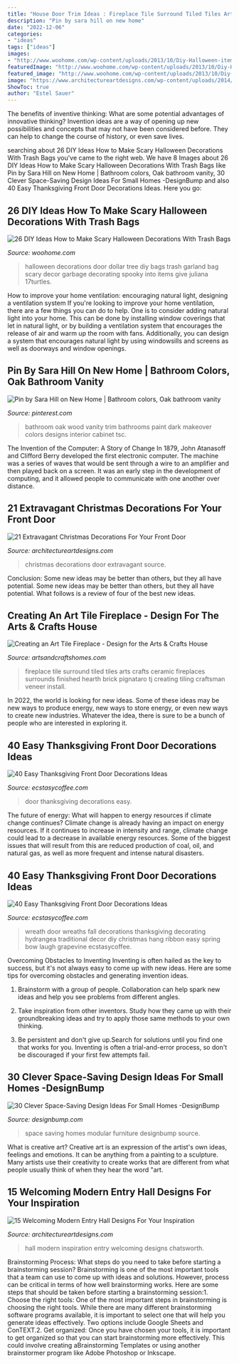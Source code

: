 ```yaml
---
title: "House Door Trim Ideas : Fireplace Tile Surround Tiled Tiles Arts Crafts Ceramic Fireplaces Surrounds Finished Hearth Brick Pignataro Tj Creating Tiling Craftsman Veneer Install"
description: "Pin by sara hill on new home"
date: "2022-12-06"
categories:
- "ideas"
tags: ["ideas"]
images:
- "http://www.woohome.com/wp-content/uploads/2013/10/Diy-Halloween-items-With-Trash-Bags-13-2.jpg"
featuredImage: "http://www.woohome.com/wp-content/uploads/2013/10/Diy-Halloween-items-With-Trash-Bags-13-2.jpg"
featured_image: "http://www.woohome.com/wp-content/uploads/2013/10/Diy-Halloween-items-With-Trash-Bags-13-2.jpg"
image: "https://www.architectureartdesigns.com/wp-content/uploads/2014/09/15-Welcoming-Modern-Entry-Hall-Designs-For-Your-Inspiration-1-630x945.jpg"
ShowToc: true
author: "Estel Sauer"
---
```



The benefits of inventive thinking: What are some potential advantages of innovative thinking?
Invention ideas are a way of opening up new possibilities and concepts that may not have been considered before. They can help to change the course of history, or even save lives.

	

		
searching about 26 DIY Ideas How to Make Scary Halloween Decorations With Trash Bags you've came to the right web. We have 8 Images about 26 DIY Ideas How to Make Scary Halloween Decorations With Trash Bags like Pin by Sara Hill on New Home | Bathroom colors, Oak bathroom vanity, 30 Clever Space-Saving Design Ideas For Small Homes -DesignBump and also 40 Easy Thanksgiving Front Door Decorations Ideas. Here you go:
		
    
## 26 DIY Ideas How To Make Scary Halloween Decorations With Trash Bags

<img loading=lazy src="http://www.woohome.com/wp-content/uploads/2013/10/Diy-Halloween-items-With-Trash-Bags-13-2.jpg" onerror="this.onerror=null;this.src='https://tse4.mm.bing.net/th?id=OIP.FwF6DCu6LgOUUjun6xvCCQHaLH&amp;pid=15.1';" alt="26 DIY Ideas How to Make Scary Halloween Decorations With Trash Bags">

_Source: woohome.com_

>halloween decorations door dollar tree diy bags trash garland bag scary decor garbage decorating spooky into items give juliana 17turtles. 

	

How to improve your home ventilation: encouraging natural light, designing a ventilation system
If you're looking to improve your home ventilation, there are a few things you can do to help. One is to consider adding natural light into your home. This can be done by installing window coverings that let in natural light, or by building a ventilation system that encourages the release of air and warm up the room with fans. Additionally, you can design a system that encourages natural light by using windowsills and screens as well as doorways and window openings.

    
## Pin By Sara Hill On New Home | Bathroom Colors, Oak Bathroom Vanity

<img loading=lazy src="https://i.pinimg.com/736x/4c/bb/f4/4cbbf47f49845d3da07ba72b1c69dd81.jpg" onerror="this.onerror=null;this.src='https://tse4.mm.bing.net/th?id=OIP.y7QWLEKlc6GnOMr6nH-lPwHaJ4&amp;pid=15.1';" alt="Pin by Sara Hill on New Home | Bathroom colors, Oak bathroom vanity">

_Source: pinterest.com_

>bathroom oak wood vanity trim bathrooms paint dark makeover colors designs interior cabinet tsc. 

	

The Invention of the Computer: A Story of Change
In 1879, John Atanasoff and Clifford Berry developed the first electronic computer. The machine was a series of waves that would be sent through a wire to an amplifier and then played back on a screen. It was an early step in the development of computing, and it allowed people to communicate with one another over distance.

    
## 21 Extravagant Christmas Decorations For Your Front Door

<img loading=lazy src="https://www.architectureartdesigns.com/wp-content/uploads/2016/11/18-20.jpg" onerror="this.onerror=null;this.src='https://tse1.mm.bing.net/th?id=OIP.s-mVaLVPQcTP4spry4ryGAAAAA&amp;pid=15.1';" alt="21 Extravagant Christmas Decorations For Your Front Door">

_Source: architectureartdesigns.com_

>christmas decorations door extravagant source. 

	

Conclusion: Some new ideas may be better than others, but they all have potential.
Some new ideas may be better than others, but they all have potential. What follows is a review of four of the best new ideas.

    
## Creating An Art Tile Fireplace - Design For The Arts &amp; Crafts House

<img loading=lazy src="https://artsandcraftshomes.com/.image/t_share/MTQ0NDY2MzAxMzg3ODc2MjUx/the-finished-fireplace-photo-tj-pignataro.jpg" onerror="this.onerror=null;this.src='https://tse4.mm.bing.net/th?id=OIP.c8YafvIUtd-KOQTJBQRJAgHaJ4&amp;pid=15.1';" alt="Creating an Art Tile Fireplace - Design for the Arts &amp; Crafts House">

_Source: artsandcraftshomes.com_

>fireplace tile surround tiled tiles arts crafts ceramic fireplaces surrounds finished hearth brick pignataro tj creating tiling craftsman veneer install. 

	

In 2022, the world is looking for new ideas. Some of these ideas may be new ways to produce energy, new ways to store energy, or even new ways to create new industries. Whatever the idea, there is sure to be a bunch of people who are interested in exploring it.

    
## 40 Easy Thanksgiving Front Door Decorations Ideas

<img loading=lazy src="https://i1.wp.com/www.ecstasycoffee.com/wp-content/uploads/2016/10/Thanksgiving-Front-Door-Decorations-13.jpg?resize=510%2C680" onerror="this.onerror=null;this.src='https://tse3.mm.bing.net/th?id=OIP.ftgLEwJowab5hv_kvsBSpwHaJ4&amp;pid=15.1';" alt="40 Easy Thanksgiving Front Door Decorations Ideas">

_Source: ecstasycoffee.com_

>door thanksgiving decorations easy. 

	

The future of energy: What will happen to energy resources if climate change continues?
Climate change is already having an impact on energy resources. If it continues to increase in intensity and range, climate change could lead to a decrease in available energy resources. Some of the biggest issues that will result from this are reduced production of coal, oil, and natural gas, as well as more frequent and intense natural disasters.

    
## 40 Easy Thanksgiving Front Door Decorations Ideas

<img loading=lazy src="https://i0.wp.com/www.ecstasycoffee.com/wp-content/uploads/2016/10/Thanksgiving-Front-Door-Decorations-Ideas-2.jpg" onerror="this.onerror=null;this.src='https://tse4.mm.bing.net/th?id=OIP.wa-WtxB8-l-UOBNaCaw5AwHaJ4&amp;pid=15.1';" alt="40 Easy Thanksgiving Front Door Decorations Ideas">

_Source: ecstasycoffee.com_

>wreath door wreaths fall decorations thanksgiving decorating hydrangea traditional decor diy christmas hang ribbon easy spring bow laugh grapevine ecstasycoffee. 

	

Overcoming Obstacles to Inventing
Inventing is often hailed as the key to success, but it's not always easy to come up with new ideas. Here are some tips for overcoming obstacles and generating invention ideas.
1. Brainstorm with a group of people. Collaboration can help spark new ideas and help you see problems from different angles.

2. Take inspiration from other inventors. Study how they came up with their groundbreaking ideas and try to apply those same methods to your own thinking.

3. Be persistent and don't give up.Search for solutions until you find one that works for you. Inventing is often a trial-and-error process, so don't be discouraged if your first few attempts fail.

    
## 30 Clever Space-Saving Design Ideas For Small Homes -DesignBump

<img loading=lazy src="https://cdn.designbump.com/wp-content/uploads/2014/09/space-saving-design-ideas-032-2.jpg" onerror="this.onerror=null;this.src='https://tse4.mm.bing.net/th?id=OIP.j3O2Rr_UoQCcU8IQ0FvK8QHaE7&amp;pid=15.1';" alt="30 Clever Space-Saving Design Ideas For Small Homes -DesignBump">

_Source: designbump.com_

>space saving homes modular furniture designbump source. 

	

What is creative art?
Creative art is an expression of the artist's own ideas, feelings and emotions. It can be anything from a painting to a sculpture. Many artists use their creativity to create works that are different from what people usually think of when they hear the word "art.

    
## 15 Welcoming Modern Entry Hall Designs For Your Inspiration

<img loading=lazy src="https://www.architectureartdesigns.com/wp-content/uploads/2014/09/15-Welcoming-Modern-Entry-Hall-Designs-For-Your-Inspiration-1-630x945.jpg" onerror="this.onerror=null;this.src='https://tse3.mm.bing.net/th?id=OIP.zjOboDm1Sxu-hc0b0BcgcQHaLH&amp;pid=15.1';" alt="15 Welcoming Modern Entry Hall Designs For Your Inspiration">

_Source: architectureartdesigns.com_

>hall modern inspiration entry welcoming designs chatsworth. 

	

Brainstorming Process: What steps do you need to take before starting a brainstorming session?
Brainstorming is one of the most important tools that a team can use to come up with ideas and solutions. However, process can be critical in terms of how well brainstorming works. Here are some steps that should be taken before starting a brainstorming session:1. Choose the right tools: One of the most important steps in brainstorming is choosing the right tools. While there are many different brainstorming software programs available, it is important to select one that will help you generate ideas effectively. Two options include Google Sheets and ConTEXT.2. Get organized: Once you have chosen your tools, it is important to get organized so that you can start brainstorming more effectively. This could involve creating aBrainstorming Templates or using another brainstormer program like Adobe Photoshop or Inkscape.
